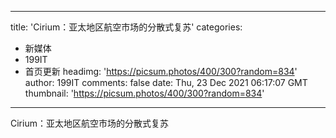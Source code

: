 
---
title: 'Cirium：亚太地区航空市场的分散式复苏'
categories: 
 - 新媒体
 - 199IT
 - 首页更新
headimg: 'https://picsum.photos/400/300?random=834'
author: 199IT
comments: false
date: Thu, 23 Dec 2021 06:17:07 GMT
thumbnail: 'https://picsum.photos/400/300?random=834'
---

<div>   
Cirium：亚太地区航空市场的分散式复苏  
</div>
            